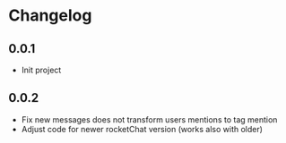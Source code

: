 # Changelog

## 0.0.1
 - Init project

## 0.0.2
 - Fix new messages does not transform users mentions to tag mention
 - Adjust code for newer rocketChat version (works also with older)